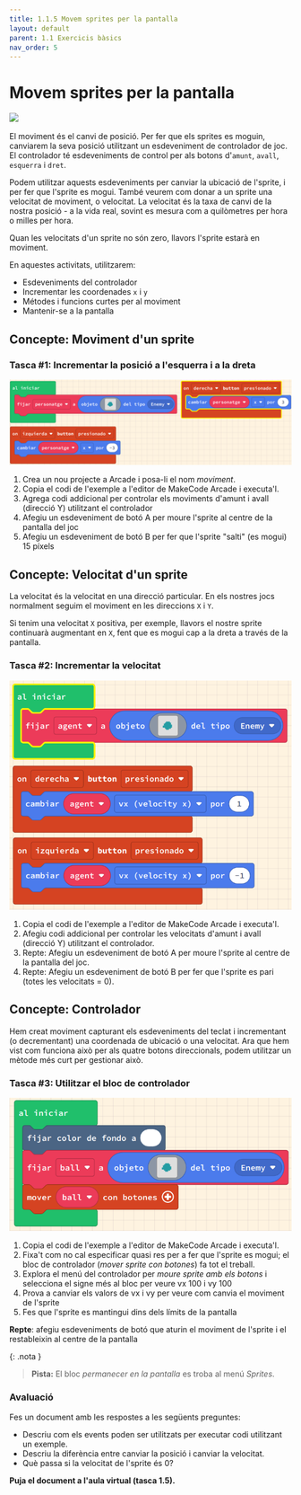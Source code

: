 ```yaml
---
title: 1.1.5 Movem sprites per la pantalla
layout: default
parent: 1.1 Exercicis bàsics
nav_order: 5
---
```


# Movem sprites per la pantalla

![](https://pxt.azureedge.net/blob/ce2f9c79bec2926d4226964c2a67344046e3030e/static/courses/csintro1/motion/sprite-motion-event.gif)

El moviment és el canvi de posició. Per fer que els sprites es moguin, canviarem la seva posició utilitzant un esdeveniment de controlador de joc. El controlador té esdeveniments de control per als botons d'`amunt`, `avall`, `esquerra` i `dret`.

Podem utilitzar aquests esdeveniments per canviar la ubicació de l'sprite, i per fer que l'sprite es mogui. També veurem com donar a un sprite una velocitat de moviment, o velocitat. La velocitat és la taxa de canvi de la nostra posició - a la vida real, sovint es mesura com a quilòmetres per hora o milles per hora.

Quan les velocitats d'un sprite no són zero, llavors l'sprite estarà en moviment.

En aquestes activitats, utilitzarem:

- Esdeveniments del controlador
- Incrementar les coordenades `x` i `y`
- Métodes i funcions curtes per al moviment
- Mantenir-se a la pantalla

## Concepte: Moviment d'un sprite

### Tasca #1: Incrementar la posició a l'esquerra i a la dreta

![alt text](../../images/controlador_basic.png)

1. Crea un nou projecte a Arcade i posa-li el nom _moviment_.
2. Copia el codi de l'exemple a l'editor de MakeCode Arcade i executa'l.
3. Agrega codi addicional per controlar els moviments d'amunt i avall (direcció Y) utilitzant el controlador
4. Afegiu un esdeveniment de botó A per moure l'sprite al centre de la pantalla del joc
5. Afegiu un esdeveniment de botó B per fer que l'sprite "salti" (es mogui) 15 píxels

## Concepte: Velocitat d'un sprite

La velocitat és la velocitat en una direcció particular. En els nostres jocs normalment seguim el moviment en les direccions `X` i `Y`.

Si tenim una velocitat `X` positiva, per exemple, llavors el nostre sprite continuarà augmentant en `X`, fent que es mogui cap a la dreta a través de la pantalla.

### Tasca #2: Incrementar la velocitat

![alt text](../../images/controlador_velocitat.png)

1. Copia el codi de l'exemple a l'editor de MakeCode Arcade i executa'l.
2. Afegiu codi addicional per controlar les velocitats d'amunt i avall (direcció Y) utilitzant el controlador.
3. Repte: Afegiu un esdeveniment de botó A per moure l'sprite al centre de la pantalla del joc.
4. Repte: Afegiu un esdeveniment de botó B per fer que l'sprite es pari (totes les velocitats = 0).

## Concepte: Controlador

Hem creat moviment capturant els esdeveniments del teclat i incrementant (o decrementant) una coordenada de ubicació o una velocitat. Ara que hem vist com funciona això per als quatre botons direccionals, podem utilitzar un mètode més curt per gestionar això.

### Tasca #3: Utilitzar el bloc de controlador

![alt text](../../images/controlador_bloc.png)

1. Copia el codi de l'exemple a l'editor de MakeCode Arcade i executa'l.
2. Fixa't com no cal especificar quasi res per a fer que l'sprite es mogui; el bloc de controlador (_mover sprite con botones_) fa tot el treball. 
3. Explora el menú del controlador per _moure sprite amb els botons_ i selecciona el signe més al bloc per veure vx 100 i vy 100   
4. Prova a canviar els valors de vx i vy per veure com canvia el moviment de l'sprite
5. Fes que l'sprite es mantingui dins dels límits de la pantalla

**Repte**: afegiu esdeveniments de botó que aturin el moviment de l'sprite i el restableixin al centre de la pantalla

{: .nota }
> **Pista:**
> El bloc _permanecer en la pantalla_ es troba al menú _Sprites_.


### Avaluació

Fes un document amb les respostes a les següents preguntes:

- Descriu com els events poden ser utilitzats per executar codi utilitzant un exemple.
- Descriu la diferència entre canviar la posició i canviar la velocitat.
- Què passa si la velocitat de l'sprite és 0?

**Puja el document a l'aula virtual (tasca 1.5).**